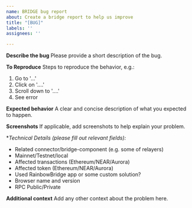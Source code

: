 ```yaml
---
name: BRIDGE bug report
about: Create a bridge report to help us improve
title: "[BUG]"
labels: ''
assignees: ''

---
```


**Describe the bug**
Please provide a short description of the bug.

**To Reproduce**
Steps to reproduce the behavior, e.g.:
1. Go to '...'
2. Click on '....'
3. Scroll down to '....'
4. See error

**Expected behavior**
A clear and concise description of what you expected to happen.

**Screenshots**
If applicable, add screenshots to help explain your problem.

**Technical Details (please fill out relevant fields):*
- Related connector/bridge-component (e.g. some of relayers)
- Mainnet/Testnet/local
- Affected transactions (Ethereum/NEAR/Aurora)
- Affected token (Ethereum/NEAR/Aurora)
- Used RainbowBridge app or some custom solution?
- Browser name and version
- RPC Public/Private

**Additional context**
Add any other context about the problem here.
